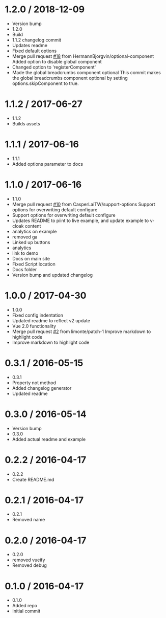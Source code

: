 1.2.0 / 2018-12-09
==================

  * Version bump
  * 1.2.0
  * Build
  * 1.1.2 changelog commit
  * Updates readme
  * Fixed default options
  * Merge pull request [#18](https://github.com/samturrell/vue-breadcrumbs/issues/18) from HermannBjorgvin/optional-component
    Added option to disable global component
  * Changed option to 'registerComponent'
  * Made the global breadcrumbs component optional
    This commit makes the global breadcrumbs component optional by setting options.skipComponent to true.

1.1.2 / 2017-06-27
==================

  * 1.1.2
  * Builds assets

1.1.1 / 2017-06-16
==================

  * 1.1.1
  * Added options parameter to docs

1.1.0 / 2017-06-16
==================

  * 1.1.0
  * Merge pull request [#10](https://github.com/samturrell/vue-breadcrumbs/issues/10) from CasperLaiTW/support-options
    Support options for overwriting default configure
  * Support options for overwriting default configure
  * Updates README to piint to live example, and update example to v-cloak content
  * analytics on example
  * removed ga
  * Linked up buttons
  * analytics
  * link to demo
  * Docs on main site
  * Fixed Script location
  * Docs folder
  * Version bump and updated changelog

1.0.0 / 2017-04-30
==================

  * 1.0.0
  * Fixed config indentation
  * Updated readme to reflect v2 update
  * Vue 2.0 functionality
  * Merge pull request [#2](https://github.com/samturrell/vue-breadcrumbs/issues/2) from limonte/patch-1
    Improve markdown to highlight code
  * Improve markdown to highlight code

0.3.1 / 2016-05-15
==================

  * 0.3.1
  * Property not method
  * Added changelog generator
  * Updated readme

0.3.0 / 2016-05-14
==================

  * Version bump
  * 0.3.0
  * Added actual readme and example

0.2.2 / 2016-04-17
==================

  * 0.2.2
  * Create README.md

0.2.1 / 2016-04-17
==================

  * 0.2.1
  * Removed name

0.2.0 / 2016-04-17
==================

  * 0.2.0
  * removed vueify
  * Removed debug

0.1.0 / 2016-04-17
==================

  * 0.1.0
  * Added repo
  * Initial commit